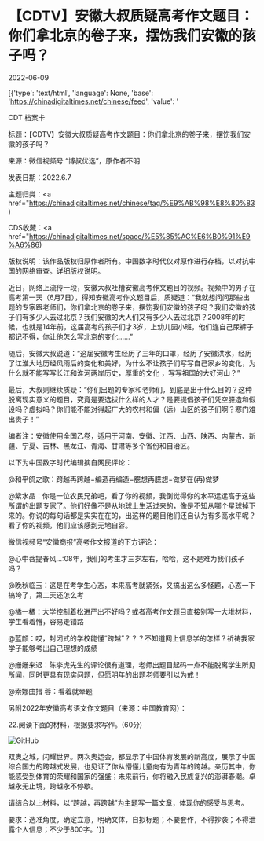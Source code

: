 # 【CDTV】安徽大叔质疑高考作文题目：你们拿北京的卷子来，摆饬我们安徽的孩子吗？

2022-06-09

[{'type': 'text/html', 'language': None, 'base': 'https://chinadigitaltimes.net/chinese/feed', 'value': '



CDT 档案卡

标题：【CDTV】安徽大叔质疑高考作文题目：你们拿北京的卷子来，摆饬我们安徽的孩子吗？

来源：微信视频号 “博叔优选”，原作者不明

发表日期：2022.6.7

主题归类：<a href="https://chinadigitaltimes.net/chinese/tag/%E9%AB%98%E8%80%83)

CDS收藏：<a href="https://chinadigitaltimes.net/space/%E5%85%AC%E6%B0%91%E9%A6%86)

版权说明：该作品版权归原作者所有。中国数字时代仅对原作进行存档，以对抗中国的网络审查。详细版权说明。





近日，网络上流传一段，安徽大叔吐槽安徽高考作文题目的视频。视频中的男子在高考第一天（6月7日），得知安徽高考作文题目后，质疑道：“我就想问问那些出题的专家跟老师们，你们拿北京的卷子来，摆饬我们安徽的孩子吗？我们安徽的孩子们有多少人去过北京？我们安徽的大人们又有多少人去过北京？2008年的时候，也就是14年前，这届高考的孩子们才3岁，上幼儿园小班，他们连自己尿裤子都记不得，你让他怎么写北京的变化&#8230;&#8230;”

随后，安徽大叔说道：“这届安徽考生经历了三年的口罩，经历了安徽洪水，经历了江淮大地历经风雨后的变化和美好，为什么不让孩子们写写自己家乡的变化，为什么就不能写写长江和淮河两岸历史，厚重的文化 ，写写祖国的大好河山？”

最后，大叔则继续质疑：“你们出题的专家和老师们，到底是出于什么目的？这种脱离现实意义的题目，究竟是要选拔什么样的人才？是要提倡孩子们凭空臆造和假设吗？虚拟吗？你们能不能对得起广大的农村和偏（远）山区的孩子们啊？寒门难出贵子！”



编者注：安徽使用全国乙卷，适用于河南、安徽、江西、山西、陕西、内蒙古、新疆、宁夏、吉林、黑龙江、青海、甘肃等多个省份和自治区。



以下为中国数字时代编辑摘自网民评论：



@和平鸽之歌：跨越再跨越=编造再编造=臆想再臆想=做梦在(再)做梦

@紫水晶：你是一位农民兄弟吧，看了你的视频，我倒觉得你的水平远远高于这些所谓的出题专家了。他们好像不是从地球上生活过来的，像是不知从哪个星球掉下来的。你说的每句话都是实实在在的，出这样的题目他们还自认为有多高水平呢？看了你的视频，他们应该感到无地自容。



微信视频号“安徽商报”高考作文报道的下方评论：



@心中菩提春风&#8230;:08年，我们的考生才三岁左右，哈哈，这不是难为我们孩子吗？

@晚秋临玉：这是在考学生心态，本来高考就紧张，又搞出这么多怪题，心态一下搞垮了，第二天还怎么考

@橘一橘：大学控制着松进严出不好吗？或者高考作文题目直接别写一大堆材料，学生看着懵，容易走错路

@蓝颜：哎，封闭式的学校能懂“跨越”？？？不知道网上信息学的怎样？祈祷我家学子能够考出自己理想的成绩

@姗姗来迟：陈李虎先生的评论很有道理，老师出题目起码一点不能脱离学生所见所闻，同时更具有现实问题，但愿明年的出题老师要引以为戒！

@索娜曲措 蓉：看着就晕题



另附2022年安徽高考语文作文题目（来源：中国教育网）：

22.阅读下面的材料，根据要求写作。(60分)

![GitHub](https://chinadigitaltimes.net/chinese/files/2022/06/作文1-300x242.png)

双奥之城，闪耀世界。两次奥运会，都显示了中国体育发展的新高度，展示了中国综合国力的跨越式发展，也见证了你从懵懂儿童向有为青年的跨越。亲历其中，你能感受到体育的荣耀和国家的强盛；未来前行，你将融入民族复兴的澎湃春潮。卓越永无止境，跨越永不停歇。

请结合以上材料，以“跨越，再跨越”为主题写一篇文章，体现你的感受与思考。

要求：选准角度，确定立意，明确文体，自拟标题；不要套作，不得抄袭；不得泄露个人信息；不少于800字。'}]